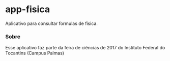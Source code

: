# app-fisica
Aplicativo para consultar formulas de física.

### Sobre
Esse aplicativo faz parte da feira de ciências de 2017 do Instituto Federal do Tocantins (Campus Palmas)
